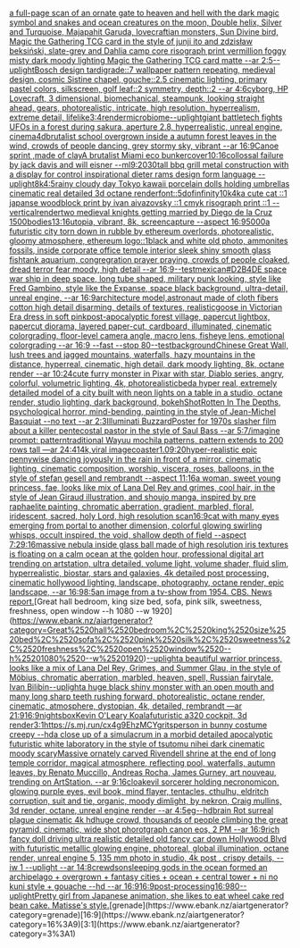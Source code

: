 [a full-page scan of an ornate gate to heaven and hell with the dark magic symbol and snakes and ocean creatures on the moon, Double helix, Silver and Turquoise, Majapahit Garuda, lovecraftian monsters, Sun Divine bird, Magic the Gathering TCG card in the style of junji ito and zdzisław beksiński, slate-grey and Dahlia camp core risograph print vermillion foggy misty dark moody lighting Magic the Gathering TCG card matte --ar 2:5](https://www.ebank.nz/aiartgenerator?category=a%2520full-page%2520scan%2520of%2520an%2520ornate%2520gate%2520to%2520heaven%2520and%2520hell%2520with%2520the%2520dark%2520magic%2520symbol%2520and%2520snakes%2520and%2520ocean%2520creatures%2520on%2520the%2520moon%2C%2520Double%2520helix%2C%2520Silver%2520and%2520Turquoise%2C%2520Majapahit%2520Garuda%2C%2520lovecraftian%2520monsters%2C%2520Sun%2520Divine%2520bird%2C%2520Magic%2520the%2520Gathering%2520TCG%2520card%2520in%2520the%2520style%2520of%2520junji%2520ito%2520and%2520zdzis%C5%82aw%2520beksi%C5%84ski%2C%2520slate-grey%2520and%2520Dahlia%2520camp%2520core%2520risograph%2520print%2520vermillion%2520foggy%2520misty%2520dark%2520moody%2520lighting%2520Magic%2520the%2520Gathering%2520TCG%2520card%2520matte%2520--ar%25202%3A5)[--uplight](https://www.ebank.nz/aiartgenerator?category=--uplight)[Bosch design tardigrade::7 wallpaper pattern repeating, medieval design, cosmic Sistine chapel, gouche::2.5 cinematic lighting, primary pastel colors, silkscreen, golf leaf::2 symmetry, depth::2 --ar 4:6](https://www.ebank.nz/aiartgenerator?category=Bosch%2520design%2520tardigrade%3A%3A7%2520wallpaper%2520pattern%2520repeating%2C%2520medieval%2520design%2C%2520cosmic%2520Sistine%2520chapel%2C%2520gouche%3A%3A2.5%2520cinematic%2520lighting%2C%2520primary%2520pastel%2520colors%2C%2520silkscreen%2C%2520golf%2520leaf%3A%3A2%2520symmetry%2C%2520depth%3A%3A2%2520--ar%25204%3A6)[cyborg, HP Lovecraft, 3 dimensional, biomechanical, steampunk, looking straight ahead, gears, photorealistic, intricate, high resolution, hyperrealism, extreme detail, lifelike](https://www.ebank.nz/aiartgenerator?category=cyborg%2C%2520HP%2520Lovecraft%2C%25203%2520dimensional%2C%2520biomechanical%2C%2520steampunk%2C%2520looking%2520straight%2520ahead%2C%2520gears%2C%2520photorealistic%2C%2520intricate%2C%2520high%2520resolution%2C%2520hyperrealism%2C%2520extreme%2520detail%2C%2520lifelike)[3:4](https://www.ebank.nz/aiartgenerator?category=3%3A4)[render](https://www.ebank.nz/aiartgenerator?category=render)[microbiome](https://www.ebank.nz/aiartgenerator?category=microbiome)[--uplight](https://www.ebank.nz/aiartgenerator?category=--uplight)[giant battletech fights UFOs in a forest during sakura, aperture 2.8, hyperrealistic, unreal engine, cinema4d](https://www.ebank.nz/aiartgenerator?category=giant%2520battletech%2520fights%2520UFOs%2520in%2520a%2520forest%2520during%2520sakura%2C%2520aperture%25202.8%2C%2520hyperrealistic%2C%2520unreal%2520engine%2C%2520cinema4d)[brutalist school overgrown inside a autumn forest leaves in the wind, crowds of people dancing, grey stormy sky, vibrant --ar 16:9](https://www.ebank.nz/aiartgenerator?category=brutalist%2520school%2520overgrown%2520inside%2520a%2520autumn%2520forest%2520leaves%2520in%2520the%2520wind%2C%2520crowds%2520of%2520people%2520dancing%2C%2520grey%2520stormy%2520sky%2C%2520vibrant%2520--ar%252016%3A9)[Canoe sprint ,made of clay](https://www.ebank.nz/aiartgenerator?category=Canoe%2520sprint%2520%2Cmade%2520of%2520clay)[A brutalist Miami eco bunker](https://www.ebank.nz/aiartgenerator?category=A%2520brutalist%2520Miami%2520eco%2520bunker)[cover](https://www.ebank.nz/aiartgenerator?category=cover)[10:16](https://www.ebank.nz/aiartgenerator?category=10%3A16)[collossal failure by jack davis and will eisner --ml](https://www.ebank.nz/aiartgenerator?category=collossal%2520failure%2520by%2520jack%2520davis%2520and%2520will%2520eisner%2520--ml)[9:20](https://www.ebank.nz/aiartgenerator?category=9%3A20)[30](https://www.ebank.nz/aiartgenerator?category=30)[tall bbq grill metal construction with a display for control inspirational dieter rams design form language --uplight](https://www.ebank.nz/aiartgenerator?category=tall%2520bbq%2520grill%2520metal%2520construction%2520with%2520a%2520display%2520for%2520control%2520inspirational%2520dieter%2520rams%2520design%2520form%2520language%2520--uplight)[8k](https://www.ebank.nz/aiartgenerator?category=8k)[4:5](https://www.ebank.nz/aiartgenerator?category=4%3A5)[rainy cloudy day Tokyo kawaii porcelain dolls holding umbrellas cinematic real detailed 3d octane render](https://www.ebank.nz/aiartgenerator?category=rainy%2520cloudy%2520day%2520Tokyo%2520kawaii%2520porcelain%2520dolls%2520holding%2520umbrellas%2520cinematic%2520real%2520detailed%25203d%2520octane%2520render)[font::5](https://www.ebank.nz/aiartgenerator?category=font%3A%3A5)[dof](https://www.ebank.nz/aiartgenerator?category=dof)[infinity](https://www.ebank.nz/aiartgenerator?category=infinity)[10k](https://www.ebank.nz/aiartgenerator?category=10k)[4k](https://www.ebank.nz/aiartgenerator?category=4k)[a cute cat ::1 japanse woodblock print by ivan aivazovsky ::1 cmyk risograph print ::1 --vertical](https://www.ebank.nz/aiartgenerator?category=a%2520cute%2520cat%2520%3A%3A1%2520japanse%2520woodblock%2520print%2520by%2520ivan%2520aivazovsky%2520%3A%3A1%2520cmyk%2520risograph%2520print%2520%3A%3A1%2520--vertical)[render](https://www.ebank.nz/aiartgenerator?category=render)[two medieval knights getting married by Diego de la Cruz 1500](https://www.ebank.nz/aiartgenerator?category=two%2520medieval%2520knights%2520getting%2520married%2520by%2520Diego%2520de%2520la%2520Cruz%25201500)[bodies](https://www.ebank.nz/aiartgenerator?category=bodies)[13:16](https://www.ebank.nz/aiartgenerator?category=13%3A16)[utopia, vibrant, 8k, screencapture --aspect 16:9](https://www.ebank.nz/aiartgenerator?category=utopia%2C%2520vibrant%2C%25208k%2C%2520screencapture%2520--aspect%252016%3A9)[5000](https://www.ebank.nz/aiartgenerator?category=5000)[a futuristic city torn down in rubble by ethereum overlords, photorealistic, gloomy atmosphere, ethereum logo::1](https://www.ebank.nz/aiartgenerator?category=a%2520futuristic%2520city%2520torn%2520down%2520in%2520rubble%2520by%2520ethereum%2520overlords%2C%2520photorealistic%2C%2520gloomy%2520atmosphere%2C%2520ethereum%2520logo%3A%3A1)[black and white old photo, ammonites fossils, inside corporate office temple interior sleek shiny smooth glass fishtank aquarium, congregration prayer praying, crowds of people cloaked, dread terror fear moody, high detail --ar 16:9](https://www.ebank.nz/aiartgenerator?category=black%2520and%2520white%2520old%2520photo%2C%2520ammonites%2520fossils%2C%2520inside%2520corporate%2520office%2520temple%2520interior%2520sleek%2520shiny%2520smooth%2520glass%2520fishtank%2520aquarium%2C%2520congregration%2520prayer%2520praying%2C%2520crowds%2520of%2520people%2520cloaked%2C%2520dread%2520terror%2520fear%2520moody%2C%2520high%2520detail%2520--ar%252016%3A9)[--test](https://www.ebank.nz/aiartgenerator?category=--test)[mexican](https://www.ebank.nz/aiartgenerator?category=mexican)[#D2B4DE space war ship in deep space, long tube shaped, military punk looking, style like Fred Gambino, style like the Expanse, space black background, ultra-detail, unreal engine, --ar 16:9](https://www.ebank.nz/aiartgenerator?category=%23D2B4DE%2520space%2520war%2520ship%2520in%2520deep%2520space%2C%2520long%2520tube%2520shaped%2C%2520military%2520punk%2520looking%2C%2520style%2520like%2520Fred%2520Gambino%2C%2520style%2520like%2520the%2520Expanse%2C%2520space%2520black%2520background%2C%2520ultra-detail%2C%2520unreal%2520engine%2C%2520--ar%252016%3A9)[architecture model,astronaut made of cloth fibers cotton high detail disarming, details of textures, realistic](https://www.ebank.nz/aiartgenerator?category=architecture%2520model%2Castronaut%2520made%2520of%2520cloth%2520fibers%2520cotton%2520high%2520detail%2520disarming%2C%2520details%2520of%2520textures%2C%2520realistic)[goose in Victorian Era dress in soft pink](https://www.ebank.nz/aiartgenerator?category=goose%2520in%2520Victorian%2520Era%2520dress%2520in%2520soft%2520pink)[post-apocalyptic forest village, papercut lightbox, papercut diorama, layered paper-cut, cardboard, illuminated,  cinematic colorgrading, floor-level camera angle, macro lens, fisheye lens, emotional colorgrading --ar 16:9 --fast --stop 80](https://www.ebank.nz/aiartgenerator?category=post-apocalyptic%2520forest%2520village%2C%2520papercut%2520lightbox%2C%2520papercut%2520diorama%2C%2520layered%2520paper-cut%2C%2520cardboard%2C%2520illuminated%2C%2520%2520cinematic%2520colorgrading%2C%2520floor-level%2520camera%2520angle%2C%2520macro%2520lens%2C%2520fisheye%2520lens%2C%2520emotional%2520colorgrading%2520--ar%252016%3A9%2520--fast%2520--stop%252080)[--test](https://www.ebank.nz/aiartgenerator?category=--test)[background](https://www.ebank.nz/aiartgenerator?category=background)[Chinese Great Wall, lush trees and jagged mountains, waterfalls, hazy mountains in the distance, hyperreal, cinematic, high detail, dark moody lighting, 8k, octane render  --ar 10:24](https://www.ebank.nz/aiartgenerator?category=Chinese%2520Great%2520Wall%2C%2520lush%2520trees%2520and%2520jagged%2520mountains%2C%2520waterfalls%2C%2520hazy%2520mountains%2520in%2520the%2520distance%2C%2520hyperreal%2C%2520cinematic%2C%2520high%2520detail%2C%2520dark%2520moody%2520lighting%2C%25208k%2C%2520octane%2520render%2520%2520--ar%252010%3A24)[cute furry monster in Pixar with star, Diablo series, angry, colorful, volumetric lighting, 4k, photorealistic](https://www.ebank.nz/aiartgenerator?category=cute%2520furry%2520monster%2520in%2520Pixar%2520with%2520star%2C%2520Diablo%2520series%2C%2520angry%2C%2520colorful%2C%2520volumetric%2520lighting%2C%25204k%2C%2520photorealistic)[bed](https://www.ebank.nz/aiartgenerator?category=bed)[a hyper real, extremely detailed model of a city built with neon lights on a table in a studio, octane render, studio lighting, dark background, bokeh](https://www.ebank.nz/aiartgenerator?category=a%2520hyper%2520real%2C%2520extremely%2520detailed%2520model%2520of%2520a%2520city%2520built%2520with%2520neon%2520lights%2520on%2520a%2520table%2520in%2520a%2520studio%2C%2520octane%2520render%2C%2520studio%2520lighting%2C%2520dark%2520background%2C%2520bokeh)[Shot](https://www.ebank.nz/aiartgenerator?category=Shot)[Rotten In The Depths, psychological horror, mind-bending, painting in the style of Jean-Michel Basquiat --no text --ar 2:3](https://www.ebank.nz/aiartgenerator?category=Rotten%2520In%2520The%2520Depths%2C%2520psychological%2520horror%2C%2520mind-bending%2C%2520painting%2520in%2520the%2520style%2520of%2520Jean-Michel%2520Basquiat%2520--no%2520text%2520--ar%25202%3A3)[Illuminati Buzzard](https://www.ebank.nz/aiartgenerator?category=Illuminati%2520Buzzard)[Poster for 1970s slasher film about a killer pentecostal pastor in the style of Saul Bass --ar 5:7](https://www.ebank.nz/aiartgenerator?category=Poster%2520for%25201970s%2520slasher%2520film%2520about%2520a%2520killer%2520pentecostal%2520pastor%2520in%2520the%2520style%2520of%2520Saul%2520Bass%2520--ar%25205%3A7)[/imagine prompt: pattern](https://www.ebank.nz/aiartgenerator?category=/imagine%2520prompt%3A%2520pattern)[traditional Wayuu mochila patterns, pattern extends to 200 rows tall —ar 24:41](https://www.ebank.nz/aiartgenerator?category=traditional%2520Wayuu%2520mochila%2520patterns%2C%2520pattern%2520extends%2520to%2520200%2520rows%2520tall%2520%E2%80%94ar%252024%3A41)[4k,](https://www.ebank.nz/aiartgenerator?category=4k%2C)[viral image](https://www.ebank.nz/aiartgenerator?category=viral%2520image)[coaster](https://www.ebank.nz/aiartgenerator?category=coaster)[1.0](https://www.ebank.nz/aiartgenerator?category=1.0)[9:20](https://www.ebank.nz/aiartgenerator?category=9%3A20)[hyper-realistic epic pennywise dancing joyously in the rain in front of a mirror. cinematic lighting, cinematic composition,  worship,  viscera, roses, balloons, in the style of stefan gesell and rembrandt --aspect 11:16](https://www.ebank.nz/aiartgenerator?category=hyper-realistic%2520epic%2520pennywise%2520dancing%2520joyously%2520in%2520the%2520rain%2520in%2520front%2520of%2520a%2520mirror.%2520cinematic%2520lighting%2C%2520cinematic%2520composition%2C%2520%2520worship%2C%2520%2520viscera%2C%2520roses%2C%2520balloons%2C%2520in%2520the%2520style%2520of%2520stefan%2520gesell%2520and%2520rembrandt%2520--aspect%252011%3A16)[a woman, sweet young princess, fae, looks like mix of Lana Del Rey and grimes, cool hair, in the style of Jean Giraud illustration, and shoujo manga, inspired by pre raphaelite painting, chromatic aberration, gradient, marbled, floral, iridescent, sacred, holy Lord, high resolution scan](https://www.ebank.nz/aiartgenerator?category=a%2520woman%2C%2520sweet%2520young%2520princess%2C%2520fae%2C%2520looks%2520like%2520mix%2520of%2520Lana%2520Del%2520Rey%2520and%2520grimes%2C%2520cool%2520hair%2C%2520in%2520the%2520style%2520of%2520Jean%2520Giraud%2520illustration%2C%2520and%2520shoujo%2520manga%2C%2520inspired%2520by%2520pre%2520raphaelite%2520painting%2C%2520chromatic%2520aberration%2C%2520gradient%2C%2520marbled%2C%2520floral%2C%2520iridescent%2C%2520sacred%2C%2520holy%2520Lord%2C%2520high%2520resolution%2520scan)[16:9](https://www.ebank.nz/aiartgenerator?category=16%3A9)[cat with many eyes emerging from portal to another dimension, colorful glowing swirling whisps, occult inspired, the void, shallow depth of field --aspect 7:2](https://www.ebank.nz/aiartgenerator?category=cat%2520with%2520many%2520eyes%2520emerging%2520from%2520portal%2520to%2520another%2520dimension%2C%2520colorful%2520glowing%2520swirling%2520whisps%2C%2520occult%2520inspired%2C%2520the%2520void%2C%2520shallow%2520depth%2520of%2520field%2520--aspect%25207%3A2)[9:16](https://www.ebank.nz/aiartgenerator?category=9%3A16)[massive nebula inside glass ball made of high resolution iris textures is floating on a calm ocean at the golden hour, professional digital art trending on artstation, ultra detailed, volume light, volume shader, fluid slim, hyperrealistic, biostar, stars and galaxies, 4k detailed post processing, cinematic hollywood lighting, landscape, photography, octane render, epic landscape, --ar 16:9](https://www.ebank.nz/aiartgenerator?category=massive%2520nebula%2520inside%2520glass%2520ball%2520made%2520of%2520high%2520resolution%2520iris%2520textures%2520is%2520floating%2520on%2520a%2520calm%2520ocean%2520at%2520the%2520golden%2520hour%2C%2520professional%2520digital%2520art%2520trending%2520on%2520artstation%2C%2520ultra%2520detailed%2C%2520volume%2520light%2C%2520volume%2520shader%2C%2520fluid%2520slim%2C%2520hyperrealistic%2C%2520biostar%2C%2520stars%2520and%2520galaxies%2C%25204k%2520detailed%2520post%2520processing%2C%2520cinematic%2520hollywood%2520lighting%2C%2520landscape%2C%2520photography%2C%2520octane%2520render%2C%2520epic%2520landscape%2C%2520--ar%252016%3A9)[8:5](https://www.ebank.nz/aiartgenerator?category=8%3A5)[an image from a tv-show from 1954. CBS. News report.](https://www.ebank.nz/aiartgenerator?category=an%2520image%2520from%2520a%2520tv-show%2520from%25201954.%2520CBS.%2520News%2520report.)[Great hall bedroom, king size bed, sofa, pink silk, sweetness, freshness, open window --h 1080 --w 1920](https://www.ebank.nz/aiartgenerator?category=Great%2520hall%2520bedroom%2C%2520king%2520size%2520bed%2C%2520sofa%2C%2520pink%2520silk%2C%2520sweetness%2C%2520freshness%2C%2520open%2520window%2520--h%25201080%2520--w%25201920)[--uplight](https://www.ebank.nz/aiartgenerator?category=--uplight)[a beautiful warrior princess, looks like a mix of Lana Del Rey, Grimes, and Summer Glau, in the style of Möbius, chromatic aberration, marbled, heaven, spell, Russian fairytale, Ivan Bilibin](https://www.ebank.nz/aiartgenerator?category=a%2520beautiful%2520warrior%2520princess%2C%2520looks%2520like%2520a%2520mix%2520of%2520Lana%2520Del%2520Rey%2C%2520Grimes%2C%2520and%2520Summer%2520Glau%2C%2520in%2520the%2520style%2520of%2520M%C3%B6bius%2C%2520chromatic%2520aberration%2C%2520marbled%2C%2520heaven%2C%2520spell%2C%2520Russian%2520fairytale%2C%2520Ivan%2520Bilibin)[--uplight](https://www.ebank.nz/aiartgenerator?category=--uplight)[a huge black shiny monster with an open mouth and many long sharp teeth rushing forward, photorealistic, octane render, cinematic, atmosphere, dystopian, 4k, detailed, rembrandt —ar 21:9](https://www.ebank.nz/aiartgenerator?category=a%2520huge%2520black%2520shiny%2520monster%2520with%2520an%2520open%2520mouth%2520and%2520many%2520long%2520sharp%2520teeth%2520rushing%2520forward%2C%2520photorealistic%2C%2520octane%2520render%2C%2520cinematic%2C%2520atmosphere%2C%2520dystopian%2C%25204k%2C%2520detailed%2C%2520rembrandt%2520%E2%80%94ar%252021%3A9)[16:9](https://www.ebank.nz/aiartgenerator?category=16%3A9)[nights](https://www.ebank.nz/aiartgenerator?category=nights)[box](https://www.ebank.nz/aiartgenerator?category=box)[Kevin O'Leary Koala](https://www.ebank.nz/aiartgenerator?category=Kevin%2520O%27Leary%2520Koala)[futuristic a320 cockpit, 3d render](https://www.ebank.nz/aiartgenerator?category=futuristic%2520a320%2520cockpit%2C%25203d%2520render)[3:1](https://www.ebank.nz/aiartgenerator?category=3%3A1)[<https://s.mj.run/cx4g9EhzMCY>](https://www.ebank.nz/aiartgenerator?category=%3Chttps%3A//s.mj.run/cx4g9EhzMCY%3E)[grits](https://www.ebank.nz/aiartgenerator?category=grits)[person in bunny costume creepy --hd](https://www.ebank.nz/aiartgenerator?category=person%2520in%2520bunny%2520costume%2520creepy%2520--hd)[a close up of a simulacrum in a morbid detailed apocalyptic futuristic white laboratory in the style of tsutomu nihei dark cinematic moody scary](https://www.ebank.nz/aiartgenerator?category=a%2520close%2520up%2520of%2520a%2520simulacrum%2520in%2520a%2520morbid%2520detailed%2520apocalyptic%2520futuristic%2520white%2520laboratory%2520in%2520the%2520style%2520of%2520tsutomu%2520nihei%2520dark%2520cinematic%2520moody%2520scary)[Massive ornately carved Rivendell shrine at the end of long temple corridor, magical atmosphere, reflecting pool, waterfalls, autumn leaves, by Renato Muccillo, Andreas Rocha, James  Gurney,  art nouveau, trending on ArtStation. --ar 9:16](https://www.ebank.nz/aiartgenerator?category=Massive%2520ornately%2520carved%2520Rivendell%2520shrine%2520at%2520the%2520end%2520of%2520long%2520temple%2520corridor%2C%2520magical%2520atmosphere%2C%2520reflecting%2520pool%2C%2520waterfalls%2C%2520autumn%2520leaves%2C%2520by%2520Renato%2520Muccillo%2C%2520Andreas%2520Rocha%2C%2520James%2520%2520Gurney%2C%2520%2520art%2520nouveau%2C%2520trending%2520on%2520ArtStation.%2520--ar%25209%3A16)[cloak](https://www.ebank.nz/aiartgenerator?category=cloak)[evil sorcerer holding necronomicon, glowing purple eyes, evil book, mind flayer, tentacles, cthulhu, eldritch corruption, suit and tie, organic, moody dimlight, by nekron, Craig mullins, 3d render, octane, unreal engine render --ar 4:5](https://www.ebank.nz/aiartgenerator?category=evil%2520sorcerer%2520holding%2520necronomicon%2C%2520glowing%2520purple%2520eyes%2C%2520evil%2520book%2C%2520mind%2520flayer%2C%2520tentacles%2C%2520cthulhu%2C%2520eldritch%2520corruption%2C%2520suit%2520and%2520tie%2C%2520organic%2C%2520moody%2520dimlight%2C%2520by%2520nekron%2C%2520Craig%2520mullins%2C%25203d%2520render%2C%2520octane%2C%2520unreal%2520engine%2520render%2520--ar%25204%3A5)[eg](https://www.ebank.nz/aiartgenerator?category=eg)[--hd](https://www.ebank.nz/aiartgenerator?category=--hd)[brain Rot surreal plague cinematic 4k hd](https://www.ebank.nz/aiartgenerator?category=brain%2520Rot%2520surreal%2520plague%2520cinematic%25204k%2520hd)[huge crowd, thousands of people climbing the great pyramid, cinematic, wide shot phorotgraph canon eos, 2 PM --ar 16:9](https://www.ebank.nz/aiartgenerator?category=huge%2520crowd%2C%2520thousands%2520of%2520people%2520climbing%2520the%2520great%2520pyramid%2C%2520cinematic%2C%2520wide%2520shot%2520phorotgraph%2520canon%2520eos%2C%25202%2520PM%2520--ar%252016%3A9)[rich fancy doll driving ultra realistic detailed  old  fancy car  down Hollywood Blvd with futuristic metallic glowing engine, photoreal, global illumination,  octane render, unreal engine 5, 135 mm photo in studio, 4k post , crispy details, --iw 1 --uplight --ar 14:8](https://www.ebank.nz/aiartgenerator?category=rich%2520fancy%2520doll%2520driving%2520ultra%2520realistic%2520detailed%2520%2520old%2520%2520fancy%2520car%2520%2520down%2520Hollywood%2520Blvd%2520with%2520futuristic%2520metallic%2520glowing%2520engine%2C%2520photoreal%2C%2520global%2520illumination%2C%2520%2520octane%2520render%2C%2520unreal%2520engine%25205%2C%2520135%2520mm%2520photo%2520in%2520studio%2C%25204k%2520post%2520%2C%2520crispy%2520details%2C%2520--iw%25201%2520--uplight%2520--ar%252014%3A8)[crewdson](https://www.ebank.nz/aiartgenerator?category=crewdson)[sleeping gods in the ocean formed an archipelago + overgrown + fantasy cities + ocean + central tower + ni no kuni style + gouache --hd --ar 16:9](https://www.ebank.nz/aiartgenerator?category=sleeping%2520gods%2520in%2520the%2520ocean%2520formed%2520an%2520archipelago%2520%2B%2520overgrown%2520%2B%2520fantasy%2520cities%2520%2B%2520ocean%2520%2B%2520central%2520tower%2520%2B%2520ni%2520no%2520kuni%2520style%2520%2B%2520gouache%2520--hd%2520--ar%252016%3A9)[16:9](https://www.ebank.nz/aiartgenerator?category=16%3A9)[post-processing](https://www.ebank.nz/aiartgenerator?category=post-processing)[16:9](https://www.ebank.nz/aiartgenerator?category=16%3A9)[80](https://www.ebank.nz/aiartgenerator?category=80)[--uplight](https://www.ebank.nz/aiartgenerator?category=--uplight)[Pretty girl from Japanese animation, she likes to eat wheel cake red bean cake. Matisse's style.](https://www.ebank.nz/aiartgenerator?category=Pretty%2520girl%2520from%2520Japanese%2520animation%2C%2520she%2520likes%2520to%2520eat%2520wheel%2520cake%2520red%2520bean%2520cake.%2520Matisse%27s%2520style.)[grenade](https://www.ebank.nz/aiartgenerator?category=grenade)[16:9](https://www.ebank.nz/aiartgenerator?category=16%3A9)[3:1](https://www.ebank.nz/aiartgenerator?category=3%3A1)